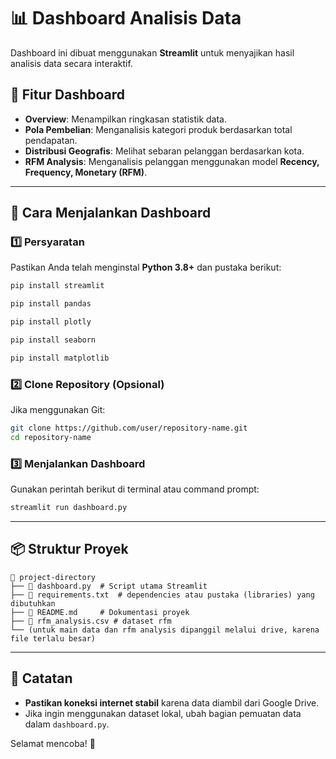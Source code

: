 # 📊 Dashboard Analisis Data

Dashboard ini dibuat menggunakan **Streamlit** untuk menyajikan hasil analisis data secara interaktif.

## 📌 Fitur Dashboard
- **Overview**: Menampilkan ringkasan statistik data.
- **Pola Pembelian**: Menganalisis kategori produk berdasarkan total pendapatan.
- **Distribusi Geografis**: Melihat sebaran pelanggan berdasarkan kota.
- **RFM Analysis**: Menganalisis pelanggan menggunakan model **Recency, Frequency, Monetary (RFM)**.

---
## 🚀 Cara Menjalankan Dashboard

### 1️⃣ **Persyaratan**
Pastikan Anda telah menginstal **Python 3.8+** dan pustaka berikut:
```bash
pip install streamlit
```
```bash
pip install pandas 
```
```bash
pip install plotly
```
```bash
pip install seaborn
```
```bash
pip install matplotlib
```

### 2️⃣ **Clone Repository** (Opsional)
Jika menggunakan Git:
```bash
git clone https://github.com/user/repository-name.git
cd repository-name
```

### 3️⃣ **Menjalankan Dashboard**
Gunakan perintah berikut di terminal atau command prompt:
```bash
streamlit run dashboard.py
```

---
## 📦 Struktur Proyek
```
📂 project-directory
├── 📄 dashboard.py  # Script utama Streamlit
├── 📄 requirements.txt  # dependencies atau pustaka (libraries) yang dibutuhkan
├── 📄 README.md     # Dokumentasi proyek
├── 📄 rfm_analysis.csv # dataset rfm
└── (untuk main data dan rfm analysis dipanggil melalui drive, karena file terlalu besar)
```

---
## 🎯 Catatan
- **Pastikan koneksi internet stabil** karena data diambil dari Google Drive.
- Jika ingin menggunakan dataset lokal, ubah bagian pemuatan data dalam `dashboard.py`.

Selamat mencoba! 🚀


